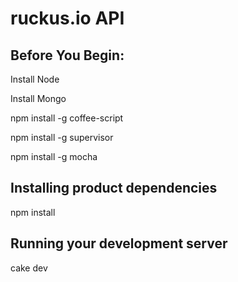 # ruckus.io API

## Before You Begin:

Install Node

Install Mongo

npm install -g coffee-script

npm install -g supervisor

npm install -g mocha

## Installing product dependencies

npm install

## Running your development server

cake dev